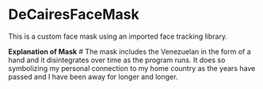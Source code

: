 # DeCairesFaceMask
 
 This is a custom face mask using an imported face tracking library.  
 
 
 **Explanation of Mask** #
 The mask includes the Venezuelan in the form of a hand and it disintegrates over time as the program runs. It does so symbolizing my personal connection to my home country as the years have passed and I have been away for longer and longer.  
